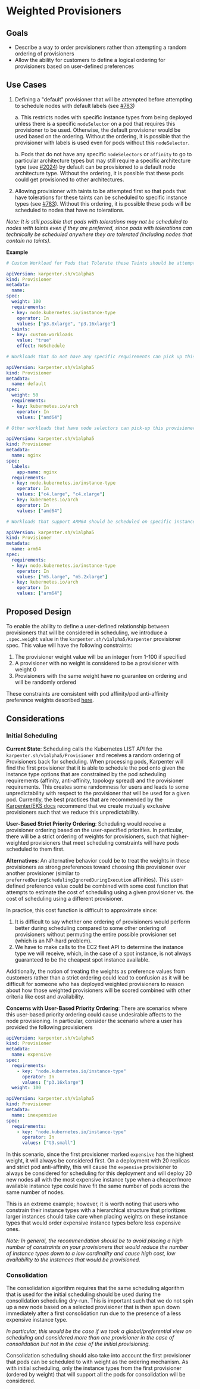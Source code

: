 # Weighted Provisioners

## Goals

- Describe a way to order provisioners rather than attempting a random ordering of provisioners
- Allow the ability for customers to define a logical ordering for provisioners based on user-defined preferences

## Use Cases

1. Defining a "default" provisioner that will be attempted before attempting to schedule nodes with default labels (see [#783](https://github.com/aws/karpenter/issues/783))

   a. This restricts nodes with specific instance types from being deployed unless there is a specific `nodeSelector` on a pod that requires this provisioner to be used. Otherwise, the default provisioner would be used based on the ordering. Without the ordering, it is possible that the provisioner with labels is used even for pods without this `nodeSelector`.

   b. Pods that do not have any specific `nodeSelectors` or `affinity` to go to particular architecture types but may still require a specific architecture type (see [#2024](https://github.com/aws/karpenter/issues/2024)) by default can be provisioned to a default node architecture type. Without the ordering, it is possible that these pods could get provisioned to other architectures.

2. Allowing provisioner with taints to be attempted first so that pods that have tolerations for these taints can be scheduled to specific instance types (see [#783](https://github.com/aws/karpenter/issues/783)). Without this ordering, it is possible these pods will be scheduled to nodes that have no tolerations.

_Note: It is still possible that pods with tolerations may not be scheduled to nodes with taints even if they are preferred, since pods with tolerations can technically be scheduled anywhere they are tolerated (including nodes that contain no taints)._

**Example**

```yaml
# Custom Workload for Pods that Tolerate these Taints should be attempted first

apiVersion: karpenter.sh/v1alpha5
kind: Provisioner
metadata:
  name: 
spec:
  weight: 100
  requirements:
  - key: node.kubernetes.io/instance-type
    operator: In
    values: ["p3.8xlarge", "p3.16xlarge"]
  taints:
  - key: custom-workloads
    value: "true"
    effect: NoSchedule
```

```yaml
# Workloads that do not have any specific requirements can pick up this provisioner next. This provisioner will always pick AMD64 by default, even for nodes that don't specify a specific architecture

apiVersion: karpenter.sh/v1alpha5
kind: Provisioner
metadata:
  name: default
spec:
  weight: 50
  requirements:
  - key: kubernetes.io/arch
    operator: In
    values: ["amd64"]
```

```yaml
# Other workloads that have node selectors can pick-up this provisioner as a special provisioner, but don't want other workloads with no nodeSelector to pick-up this one by default

apiVersion: karpenter.sh/v1alpha5
kind: Provisioner
metadata:
  name: nginx
spec:
  labels:
    app-name: nginx
  requirements:
  - key: node.kubernetes.io/instance-type
    operator: In
    values: ["c4.large", "c4.xlarge"]
  - key: kubernetes.io/arch
    operator: In
    values: ["amd64"]
```

```yaml
# Workloads that support ARM64 should be scheduled on specific instance types

apiVersion: karpenter.sh/v1alpha5
kind: Provisioner
metadata:
  name: arm64
spec:
  requirements:
  - key: node.kubernetes.io/instance-type
    operator: In
    values: ["m5.large", "m5.2xlarge"]
  - key: kubernetes.io/arch
    operator: In
    values: ["arm64"]
```

## Proposed Design

To enable the ability to define a user-defined relationship between provisioners that will be considered in scheduling, we introduce a `.spec.weight` value in the `karpenter.sh/v1alpha5/Karpenter` provisioner spec. This value will have the following constraints:

1. The provisioner weight value will be an integer from 1-100 if specified
2. A provisioner with no weight is considered to be a provisioner with weight 0
3. Provisioners with the same weight have no guarantee on ordering and will be randomly ordered

These constraints are consistent with pod affinity/pod anti-affinity preference weights described [here](https://kubernetes.io/docs/concepts/scheduling-eviction/assign-pod-node/#an-example-of-a-pod-that-uses-pod-affinity).

## Considerations

### Initial Scheduling

__Current State__: Scheduling calls the Kubernetes LIST API for the `karpenter.sh/v1alpha5/Provisioner` and receives a random ordering of Provisioners back for scheduling. When processing pods, Karpenter will find the first provisioner that it is able to schedule the pod onto given the instance type options that are constrained by the pod scheduling requirements (affinity, anti-affinity, topology spread) and the provisioner requirements. This creates some randomness for users and leads to some unpredictability with respect to the provisioner that will be used for a given pod. Currently, the best practices that are recommended by the [Karpenter/EKS docs](https://aws.github.io/aws-eks-best-practices/karpenter/#create-provisioners-that-are-mutually-exclusive) recommend that we create mutually exclusive provisioners such that we reduce this unpredictability.

__User-Based Strict Priority Ordering__: Scheduling would receive a provisioner ordering based on the user-specified priorities. In particular, there will be a strict ordering of weights for provisioners, such that higher-weighted provisioners that meet scheduling constraints will have pods scheduled to them first.

__Alternatives__: An alternative behavior could be to treat the weights in these provisioners as strong preferences toward choosing this provisioner over another provisioner (similar to `preferredDuringSchedulingIgnoredDuringExecution` affinities). This user-defined preference value could be combined with some cost function that attempts to estimate the cost of scheduling using a given provisioner vs. the cost of scheduling using a different provisioner.

In practice, this cost function is difficult to approximate since:

1. It is difficult to say whether one ordering of provisioners would perform better during scheduling compared to some other ordering of provisioners without permuting the entire possible provisioner set (which is an NP-hard problem).
2. We have to make calls to the EC2 fleet API to determine the instance type we will receive, which, in the case of a spot instance, is not always guaranteed to be the cheapest spot instance available.

Additionally, the notion of treating the weights as preference values from customers rather than a strict ordering could lead to confusion as it will be difficult for someone who has deployed weighted provisioners to reason about how those weighted provisioners will be scored combined with other criteria like cost and availability.

__Concerns with User-Based Priority Ordering__: There are scenarios where this user-based priority ordering could cause undesirable affects to the node provisioning. In particular, consider the scenario where a user has provided the following provisioners

```yaml
apiVersion: karpenter.sh/v1alpha5
kind: Provisioner
metadata:
  name: expensive
spec:
  requirements:
    - key: "node.kubernetes.io/instance-type"
      operator: In
      values: ["p3.16xlarge"]
  weight: 100
```

```yaml
apiVersion: karpenter.sh/v1alpha5
kind: Provisioner
metadata:
  name: inexpensive
spec:
  requirements:
    - key: "node.kubernetes.io/instance-type"
      operator: In
      values: ["t3.small"]
```

In this scenario, since the first provisioner marked `expensive` has the highest weight, it will always be considered first. On a deployment with 20 replicas and strict pod anti-affinity, this will cause the `expensive` provisioner to always be considered for scheduling for this deployment and will deploy 20 new nodes all with the most expensive instance type when a cheaper/more available instance type could have fit the same number of pods across the same number of nodes.

This is an extreme example; however, it is worth noting that users who constrain their instance types with a hierarchical structure that prioritizes larger instances should take care when placing weights on these instance types that would order expensive instance types before less expensive ones.

_Note: In general, the recommendation should be to avoid placing a high number of constraints on your provisioners that would reduce the number of instance types down to a low cardinality and cause high cost, low availability to the instances that would be provisioned._

### Consolidation

The consolidation algorithm requires that the same scheduling algorithm that is used for the initial scheduling should be used during the consolidation scheduling dry-run. This is important such that we do not spin up a new node based on a selected provisioner that is then spun down immediately after a first consolidation run due to the presence of a less expensive instance type.

_In particular, this would be the case if we took a global/preferential view on scheduling and considered more than one provisioner in the case of consolidation but not in the case of the initial provisioning._

Consolidation scheduling should also take into account the first provisioner that pods can be scheduled to with weight as the ordering mechanism. As with initial scheduling, only the instance types from the first provisioner (ordered by weight) that will support all the pods for consolidation will be considered.
